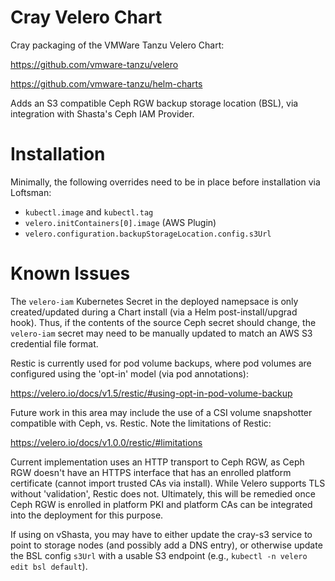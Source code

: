 # Cray Velero Chart

Cray packaging of the VMWare Tanzu Velero Chart:

https://github.com/vmware-tanzu/velero

https://github.com/vmware-tanzu/helm-charts

Adds an S3 compatible Ceph RGW backup storage location (BSL), via integration with Shasta's Ceph IAM Provider.

# Installation

Minimally, the following overrides need to be in place before installation via Loftsman:

* ```kubectl.image``` and ```kubectl.tag```
* ```velero.initContainers[0].image``` (AWS Plugin)
* ```velero.configuration.backupStorageLocation.config.s3Url```

# Known Issues

The ```velero-iam``` Kubernetes Secret in the deployed namepsace is only created/updated during a Chart install (via a Helm post-install/upgrad hook). Thus, if the contents of the source Ceph secret should change, the ```velero-iam``` secret may need to be manually updated to match an AWS S3 credential file format. 

Restic is currently used for pod volume backups, where pod volumes are configured using the 'opt-in' model (via pod annotations):

https://velero.io/docs/v1.5/restic/#using-opt-in-pod-volume-backup

Future work in this area may include the use of a CSI volume snapshotter compatible with Ceph, vs. Restic. Note the limitations of Restic:

https://velero.io/docs/v1.0.0/restic/#limitations

Current implementation uses an HTTP transport to Ceph RGW, as Ceph RGW doesn't have an HTTPS interface that has an enrolled platform certificate (cannot import trusted CAs via install). While Velero supports TLS without 'validation', Restic does not. Ultimately, this will be remedied once Ceph RGW is enrolled in platform PKI and platform CAs can be integrated into the deployment for this purpose.

If using on vShasta, you may have to either update the cray-s3 service to point to storage nodes (and possibly add a DNS entry), or otherwise update the BSL config ```s3Url``` with a usable S3 endpoint (e.g., ```kubectl -n velero edit bsl default```). 
